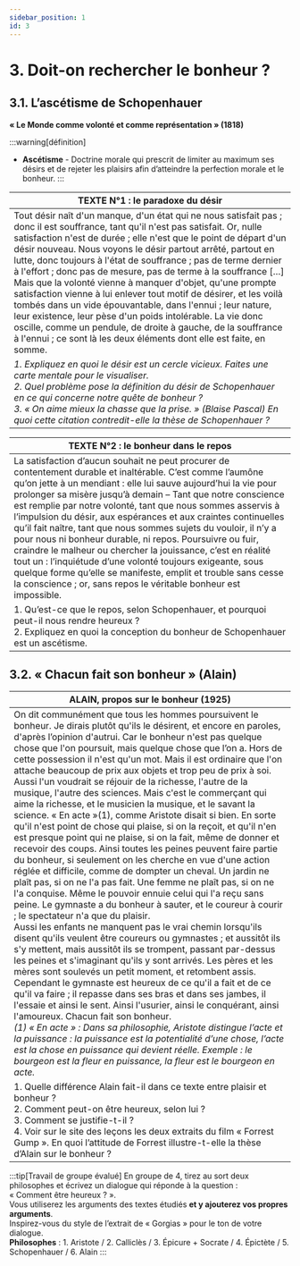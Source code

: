 ```yaml
---
sidebar_position: 1
id: 3
---
```

# 3. Doit-on rechercher le bonheur ?   

## 3.1. L’ascétisme de Schopenhauer 
**« Le Monde comme volonté et comme représentation » (1818)**  

:::warning[définition]
- **Ascétisme** - Doctrine morale qui prescrit de limiter au maximum ses désirs et de rejeter les plaisirs afin d’atteindre la perfection morale et le bonheur.
:::

|TEXTE N°1 : le paradoxe du désir|
|---|
|Tout désir naît d'un manque, d'un état qui ne nous satisfait pas ; donc il est souffrance, tant qu'il n'est pas satisfait. Or, nulle satisfaction n'est de durée ; elle n'est que le point de départ d'un désir nouveau. Nous voyons le désir partout arrêté, partout en lutte, donc toujours à l'état de souffrance ; pas de terme dernier à l'effort ; donc pas de mesure, pas de terme à la souffrance […] <br/> Mais que la volonté vienne à manquer d'objet, qu'une prompte satisfaction vienne à lui enlever tout motif de désirer, et les voilà tombés dans un vide épouvantable, dans l'ennui ; leur nature, leur existence, leur pèse d'un poids intolérable. La vie donc oscille, comme un pendule, de droite à gauche, de la souffrance à l'ennui ; ce sont là les deux éléments dont elle est faite, en somme. |
| *1. Expliquez en quoi le désir est un cercle vicieux. Faites une carte mentale pour le visualiser. <br/> 2. Quel problème pose la définition du désir de Schopenhauer en ce qui concerne notre quête de bonheur ? <br/> 3. « On aime mieux la chasse que la prise. » (Blaise Pascal) En quoi cette citation contredit-elle la thèse de Schopenhauer ?*|


|TEXTE N°2 : le bonheur dans le repos|
|---|
|La satisfaction d’aucun souhait ne peut procurer de contentement durable et inaltérable. C’est comme l’aumône qu’on jette à un mendiant : elle lui sauve aujourd’hui la vie pour prolonger sa misère jusqu’à demain – Tant que notre conscience est remplie par notre volonté, tant que nous sommes asservis à l’impulsion du désir, aux espérances et aux craintes continuelles qu’il fait naître, tant que nous sommes sujets du vouloir, il n’y a pour nous ni bonheur durable, ni repos. Poursuivre ou fuir, craindre le malheur ou chercher la jouissance, c’est en réalité tout un : l’inquiétude d’une volonté toujours exigeante, sous quelque forme qu’elle se manifeste, emplit et trouble sans cesse la conscience ; or, sans repos le véritable bonheur est impossible.|
|1. Qu’est-ce que le repos, selon Schopenhauer, et pourquoi peut-il nous rendre heureux ? <br/>2. Expliquez en quoi la conception du bonheur de Schopenhauer est un ascétisme.|

## 3.2. « Chacun fait son bonheur » (Alain)

|ALAIN, propos sur le bonheur (1925)|
|-----|
|On dit communément que tous les hommes poursuivent le bonheur. Je dirais plutôt qu'ils le désirent, et encore en paroles, d'après l’opinion d'autrui. Car le bonheur n'est pas quelque chose que l'on poursuit, mais quelque chose que l’on a. Hors de cette possession il n'est qu'un mot. Mais il est ordinaire que l'on attache beaucoup de prix aux objets et trop peu de prix à soi. Aussi l'un voudrait se réjouir de la richesse, l'autre de la musique, l'autre des sciences. Mais c'est le commerçant qui aime la richesse, et le musicien la musique, et le savant la science. « En acte »(1), comme Aristote disait si bien. En sorte qu'il n'est point de chose qui plaise, si on la reçoit, et qu'il n'en est presque point qui ne plaise, si on la fait, même de donner et recevoir des coups. Ainsi toutes les peines peuvent faire partie du bonheur, si seulement on les cherche en vue d'une action réglée et difficile, comme de dompter un cheval. Un jardin ne plaît pas, si on ne l'a pas fait. Une femme ne plaît pas, si on ne l'a conquise. Même le pouvoir ennuie celui qui l'a reçu sans peine. Le gymnaste a du bonheur à sauter, et le coureur à courir ; le spectateur n'a que du plaisir. <br/> Aussi les enfants ne manquent pas le vrai chemin lorsqu'ils disent qu'ils veulent être coureurs ou gymnastes ; et aussitôt ils s'y mettent, mais aussitôt ils se trompent, passant par-dessus les peines et s'imaginant qu'ils y sont arrivés. Les pères et les mères sont soulevés un petit moment, et retombent assis. Cependant le gymnaste est heureux de ce qu'il a fait et de ce qu'il va faire ; il repasse dans ses bras et dans ses jambes, il l'essaie et ainsi le sent. Ainsi l'usurier, ainsi le conquérant, ainsi l'amoureux. Chacun fait son bonheur.  <br/> *(1) « En acte » : Dans sa philosophie, Aristote distingue l’acte et la puissance : la puissance est la potentialité d’une chose, l’acte est la chose en puissance qui devient réelle. Exemple : le bourgeon est la fleur en puissance, la fleur est le bourgeon en acte.* |
| 1. Quelle différence Alain fait-il dans ce texte entre plaisir et bonheur ? <br/>2. Comment peut-on être heureux, selon lui ? <br/>3. Comment se justifie-t-il ? <br/>4. Voir sur le site des leçons les deux extraits du film « Forrest Gump ». En quoi l’attitude de Forrest illustre-t-elle la thèse d’Alain sur le bonheur ? |

:::tip[Travail de groupe évalué]
En groupe de 4, tirez au sort deux philosophes et écrivez un dialogue qui réponde à la question :   
« Comment être heureux ? ».   
Vous utiliserez les arguments des textes étudiés **et y ajouterez vos propres arguments**.   
Inspirez-vous du style de l’extrait de « Gorgias » pour le ton de votre dialogue.    
**Philosophes** : 1. Aristote / 2. Calliclès / 3. Épicure + Socrate / 4. Épictète / 5. Schopenhauer / 6. Alain
:::